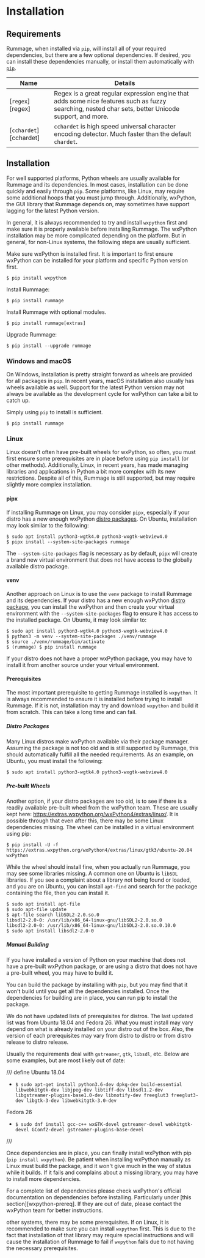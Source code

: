 # Installation

## Requirements

Rummage, when installed via `pip`, will install all of your required dependencies, but there are a few optional
dependencies. If desired, you can install these dependencies manually, or install them automatically with
[`pip`](#installation_1).

Name                   | Details
---------------------- | -------
[`regex`][regex]       | Regex is a great regular expression engine that adds some nice features such as fuzzy searching, nested char sets, better Unicode support, and more.
[`cchardet`][cchardet] | `cchardet` is high speed universal character encoding detector. Much faster than the default `chardet`.

## Installation

For well supported platforms, Python wheels are usually available for Rummage and its dependencies. In most cases,
installation can be done quickly and easily through `pip`. Some platforms, like Linux,  may require some additional
hoops that you must jump through. Additionally, wxPython, the GUI library that Rummage depends on, may sometimes have
support lagging for the latest Python version.

In general, it is always recommended to try and install `wxpython` first and make sure it is properly available
before installing Rummage. The wxPython installation may be more complicated depending on the platform. But in general,
for non-Linux systems, the following steps are usually sufficient.

Make sure wxPython is installed first. It is important to first ensure wxPython can be installed for your platform and
specific Python version first.

```console
$ pip install wxpython
```

Install Rummage:

```console
$ pip install rummage
```

Install Rummage with optional modules.

```console
$ pip install rummage[extras]
```

Upgrade Rummage:

```console
$ pip install --upgrade rummage
```

### Windows and macOS

On Windows, installation is pretty straight forward as wheels are provided for all packages in `pip`. In recent years,
macOS installation also usually has wheels available as well. Support for the latest Python version may not always be
available as the development cycle for wxPython can take a bit to catch up.

Simply using `pip` to install is sufficient.

```console
$ pip install rummage
```

### Linux

Linux doesn't often have pre-built wheels for wxPython, so often, you must first ensure some prerequisites are in place
before using `pip install` (or other methods). Additionally, Linux, in recent years, has made managing libraries and
applications in Python a bit more complex with its new restrictions. Despite all of this, Rummage is still supported,
but may require slightly more complex installation.

#### pipx

If installing Rummage on Linux, you may consider `pipx`, especially if your distro has a new enough wxPython [distro
packages](#distro-packages). On Ubuntu, installation may look similar to the following:

``` console
$ sudo apt install python3-wgtk4.0 python3-wxgtk-webview4.0
$ pipx install --system-site-packages rummage
```

The `--system-site-packages` flag is necessary as by default, `pipx` will create a brand new virtual environment that
does not have access to the globally available distro package.

#### venv

Another approach on Linux is to use the `venv` package to install Rummage and its dependencies. If your distro has a new
enough wxPython [distro package](#distro-packages), you can install the wxPython and then create your virtual
environment with the `--system-site-packages` flag to ensure it has access to the installed package. On Ubuntu, it may
look similar to:

``` console
$ sudo apt install python3-wgtk4.0 python3-wxgtk-webview4.0
$ python3 -m venv --system-site-packages ./venv/rummage
$ source ./venv/rummage/bin/activate
$ (rummage) $ pip install rummage
```

If your distro does not have a proper wxPython package, you may have to install it from another source under your
virtual environment.

#### Prerequisites

The most important prerequisite to getting Rummage installed is `wxpython`. It is always recommended to ensure it is
installed before trying to install Rummage. If it is not, installation may try and download `wxpython` and build it
from scratch. This can take a long time and can fail.

##### Distro Packages

Many Linux distros make wxPython available via their package manager. Assuming the package is not too old and is still
supported by Rummage, this should automatically fulfill all the needed requirements. As an example, on Ubuntu, you must
install the following:

``` console
$ sudo apt install python3-wgtk4.0 python3-wxgtk-webview4.0
```

##### Pre-built Wheels

Another option, if your distro packages are too old, is to see if there is a readily available pre-built wheel from the
wxPython team. These are usually kept here: https://extras.wxpython.org/wxPython4/extras/linux/.  It is possible through
that even after this, there may be some Linux dependencies missing. The wheel can be installed in a virtual environment
using pip:

```console
$ pip install -U -f https://extras.wxpython.org/wxPython4/extras/linux/gtk3/ubuntu-20.04 wxPython
```

While the wheel should install fine, when you actually run Rummage, you may see some libraries missing. A common one
on Ubuntu is `libSDL` libraries. If you see a complaint about a library not being found or loaded, and you are on
Ubuntu, you can install `apt-find` and search for the package containing the file, then you can install it.

```shell-session
$ sudo apt install apt-file
$ sudo apt-file update
$ apt-file search libSDL2-2.0.so.0
libsdl2-2.0-0: /usr/lib/x86_64-linux-gnu/libSDL2-2.0.so.0
libsdl2-2.0-0: /usr/lib/x86_64-linux-gnu/libSDL2-2.0.so.0.10.0
$ sudo apt install libsdl2-2.0-0
```

##### Manual Building

If you have installed a version of Python on your machine that does not have a pre-built wxPython package, or are using
a distro that does not have a pre-built wheel, you may have to build it.

You can build the package by installing with `pip`, but you may find that it won't build until you get all the
dependencies installed. Once the dependencies for building are in place, you can run pip to install the package.

We do not have updated lists of prerequisites for distros. The last updated list was from Ubuntu 18.04 and Fedora 26.
What you must install may vary depend on what is already installed on your distro out of the box. Also, the version of
each prerequisites may vary from distro to distro or from distro release to distro release.

Usually the requirements deal with `gstreamer`, `gtk`, `libsdl`, etc. Below are some examples, but are most likely out
of date:

/// define
Ubuntu 18.04

- 
    ```shell-session
    $ sudo apt-get install python3.6-dev dpkg-dev build-essential libwebkitgtk-dev libjpeg-dev libtiff-dev libsdl1.2-dev libgstreamer-plugins-base1.0-dev libnotify-dev freeglut3 freeglut3-dev libgtk-3-dev libwebkitgtk-3.0-dev
    ```

Fedora 26

- 
    ```shell-session
    $ sudo dnf install gcc-c++ wxGTK-devel gstreamer-devel webkitgtk-devel GConf2-devel gstreamer-plugins-base-devel
    ```
///

Once dependencies are in place, you can finally install wxPython with pip (`pip install wxpython`). Be patient when
installing wxPython manually as Linux must build the package, and it won't give much in the way of status while it
builds. If it fails and complains about a missing library, you may have to install more dependencies.

For a complete list of dependencies please check wxPython's official documentation on dependencies before installing.
Particularly under [this section][wxpython-prereq]. If they are out of date, please contact the wxPython team for better
instructions.

other systems, there may be some prerequisites. If on Linux, it is recommended to make sure you can install `wxpython`
first. This is due to the fact that installation of that library may require special instructions and will cause the
installation of Rummage to fail if `wxpython` fails due to not having the necessary prerequisites.
